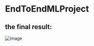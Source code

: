 # EndToEndMLProject
## the final result:

![image](https://github.com/HassaneSkikri/EndToEndMLProject/assets/141918886/056d86a6-4e46-4f2a-b3d7-a27bdbaaaa39)
